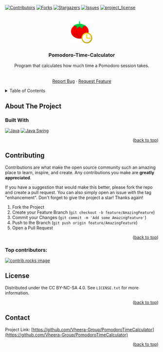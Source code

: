 <!-- Improved compatibility of back to top link: See: https://github.com/othneildrew/Best-README-Template/pull/73 -->
<a id="readme-top"></a>
<!--
*** Thanks for checking out the Best-README-Template. If you have a suggestion
*** that would make this better, please fork the repo and create a pull request
*** or simply open an issue with the tag "enhancement".
*** Don't forget to give the project a star!
*** Thanks again! Now go create something AMAZING! :D
-->



<!-- PROJECT SHIELDS -->
<!--
*** I'm using markdown "reference style" links for readability.
*** Reference links are enclosed in brackets [ ] instead of parentheses ( ).
*** See the bottom of this document for the declaration of the reference variables
*** for contributors-url, forks-url, etc. This is an optional, concise syntax you may use.
*** https://www.markdownguide.org/basic-syntax/#reference-style-links
-->
[![Contributors][contributors-shield]][contributors-url]
[![Forks][forks-shield]][forks-url]
[![Stargazers][stars-shield]][stars-url]
[![Issues][issues-shield]][issues-url]
[![project_license][license-shield]][license-url]



<!-- PROJECT LOGO -->
<br />
<div align="center">
  <a href="https://github.com/Vheera-Group/PomodoroTimeCalculator">
    <img src="images/logo.png" alt="Logo" width="80" height="80">
  </a>

<h3 align="center">Pomodoro-Time-Calculator</h3>
  <p align="center">
    Program that calculates how much time a Pomodoro session takes.
    <br />
    <br />
    <br />
    <a href="https://github.com/Vheera-Group/PomodoroTimeCalculator/issues/new?labels=bug&template=bug-report---.md">Report Bug</a>
    &middot;
    <a href="https://github.com/Vheera-Group/PomodoroTimeCalculatorissues/new?labels=enhancement&template=feature-request---.md">Request Feature</a>
  </p>
</div>



<!-- TABLE OF CONTENTS -->
<details>
  <summary>Table of Contents</summary>
  <ol>
    <li>
      <a href="#about-the-project">About The Project</a>
      <ul>
        <li><a href="#built-with">Built With</a></li>
      </ul>
    </li>
    <li><a href="#contributing">Contributing</a></li>
    <li><a href="#license">License</a></li>
    <li><a href="#contact">Contact</a></li>
    <li><a href="#acknowledgments">Acknowledgments</a></li>
  </ol>
</details>



<!-- ABOUT THE PROJECT -->
## About The Project

### Built With
[![Java](https://img.shields.io/badge/Java-21-blue?logo=java)](https://www.oracle.com/java/)
[![Java Swing](https://img.shields.io/badge/Swing-Java%20GUI-blue)](https://docs.oracle.com/javase/8/docs/technotes/guides/swing/)
<p align="right">(<a href="#readme-top">back to top</a>)</p>



<!-- GETTING STARTED
## Getting Started

This is an example of how you may give instructions on setting up your project locally.
To get a local copy up and running follow these simple example steps.

### Prerequisites

This is an example of how to list things you need to use the software and how to install them.
* npm
  ```sh
  npm install npm@latest -g
  ```

### Installation

1. Get a free API Key at [https://example.com](https://example.com)
2. Clone the repo
   ```sh
   git clone https://github.com/Vheera-Group/PomodoroTimeCalculator.git
   ```
3. Install NPM packages
   ```sh
   npm install
   ```
4. Enter your API in `config.js`
   ```js
   const API_KEY = 'ENTER YOUR API';
   ```
5. Change git remote url to avoid accidental pushes to base project
   ```sh
   git remote set-url origin Vheera-Group/PomodoroTimeCalculator
   git remote -v # confirm the changes
   ```

<p align="right">(<a href="#readme-top">back to top</a>)</p>



USAGE EXAMPLES
## Usage

Use this space to show useful examples of how a project can be used. Additional screenshots, code examples and demos work well in this space. You may also link to more resources.

_For more examples, please refer to the [Documentation](https://example.com)_

<p align="right">(<a href="#readme-top">back to top</a>)</p> -->



<!-- CONTRIBUTING -->
## Contributing

Contributions are what make the open source community such an amazing place to learn, inspire, and create. Any contributions you make are **greatly appreciated**.

If you have a suggestion that would make this better, please fork the repo and create a pull request. You can also simply open an issue with the tag "enhancement".
Don't forget to give the project a star! Thanks again!

1. Fork the Project
2. Create your Feature Branch (`git checkout -b feature/AmazingFeature`)
3. Commit your Changes (`git commit -m 'Add some AmazingFeature'`)
4. Push to the Branch (`git push origin feature/AmazingFeature`)
5. Open a Pull Request

<p align="right">(<a href="#readme-top">back to top</a>)</p>

### Top contributors:

<a href="https://github.com/Vheera-Group/PomodoroTimeCalculator/graphs/contributors">
  <img src="https://contrib.rocks/image?repo=Vheera-Group/PomodoroTimeCalculator" alt="contrib.rocks image" />
</a>



<!-- LICENSE -->
## License

Distributed under the CC BY-NC-SA 4.0. See `LICENSE.txt` for more information.

<p align="right">(<a href="#readme-top">back to top</a>)</p>



<!-- CONTACT -->
## Contact

Project Link: [https://github.com/Vheera-Group/PomodoroTimeCalculator](https://github.com/Vheera-Group/PomodoroTimeCalculator)

<p align="right">(<a href="#readme-top">back to top</a>)</p>



<!-- ACKNOWLEDGMENTS
## Acknowledgments

* []()
* []()
* []()

<p align="right">(<a href="#readme-top">back to top</a>)</p> -->



<!-- MARKDOWN LINKS & IMAGES -->
<!-- https://www.markdownguide.org/basic-syntax/#reference-style-links -->
[contributors-shield]: https://img.shields.io/github/contributors/Vheera-Group/PomodoroTimeCalculator.svg?style=for-the-badge
[contributors-url]: https://github.com/Vheera-Group/PomodoroTimeCalculator/graphs/contributors
[forks-shield]: https://img.shields.io/github/forks/Vheera-Group/PomodoroTimeCalculator.svg?style=for-the-badge
[forks-url]: https://github.com/Vheera-Group/PomodoroTimeCalculator/network/members
[stars-shield]: https://img.shields.io/github/stars/Vheera-Group/PomodoroTimeCalculator.svg?style=for-the-badge
[stars-url]: https://github.com/Vheera-Group/PomodoroTimeCalculator/stargazers
[issues-shield]: https://img.shields.io/github/issues/Vheera-Group/PomodoroTimeCalculator.svg?style=for-the-badge
[issues-url]: https://github.com/Vheera-Group/PomodoroTimeCalculator/issues
[license-shield]: https://img.shields.io/github/license/Vheera-Group/PomodoroTimeCalculator.svg?style=for-the-badge
[license-url]: https://github.com/Vheera-Group/PomodoroTimeCalculator/blob/master/LICENSE.txt
